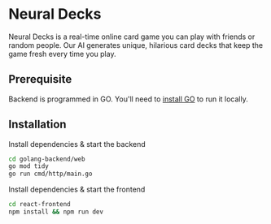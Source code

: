 # Neural Decks

Neural Decks is a real-time online card game you can play with friends or random people. Our AI generates unique, hilarious card decks that keep the game fresh every time you play.

## Prerequisite

Backend is programmed in GO. You'll need to [install GO](https://go.dev/doc/install) to run it locally.

## Installation

Install dependencies & start the backend

```bash
cd golang-backend/web
go mod tidy
go run cmd/http/main.go
```

Install dependencies & start the frontend

```bash
cd react-frontend
npm install && npm run dev
```
